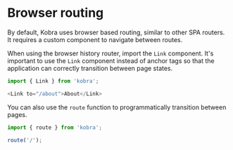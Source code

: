 # Browser routing

By default, Kobra uses browser based routing, similar to other SPA routers. It requires a custom component to navigate between routes.

When using the browser history router, import the `Link` component. It's important to use the `Link` component instead of anchor tags so that the application can correctly transition between page states.

```js
import { Link } from 'kobra';

<Link to="/about">About</Link>
```

You can also use the `route` function to programmatically transition between pages.

```js
import { route } from 'kobra';

route('/');
```
